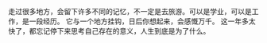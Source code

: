 走过很多地方，会留下许多不同的记忆，不一定是去旅游。可以是学业，可以是工作，是一段经历。
它与一个地方挂钩，日后你想起来，会感慨万千。
这一年多太快了，都忘记停下来思考自己存在的意义，人生到底是为了什么。

